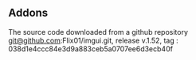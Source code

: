 ## Addons

The source code downloaded from a github repository git@github.com:Flix01/imgui.git, release v.1.52, tag : 038d1e4ccc84e3d9a883ceb5a0707ee6d3ecb40f
